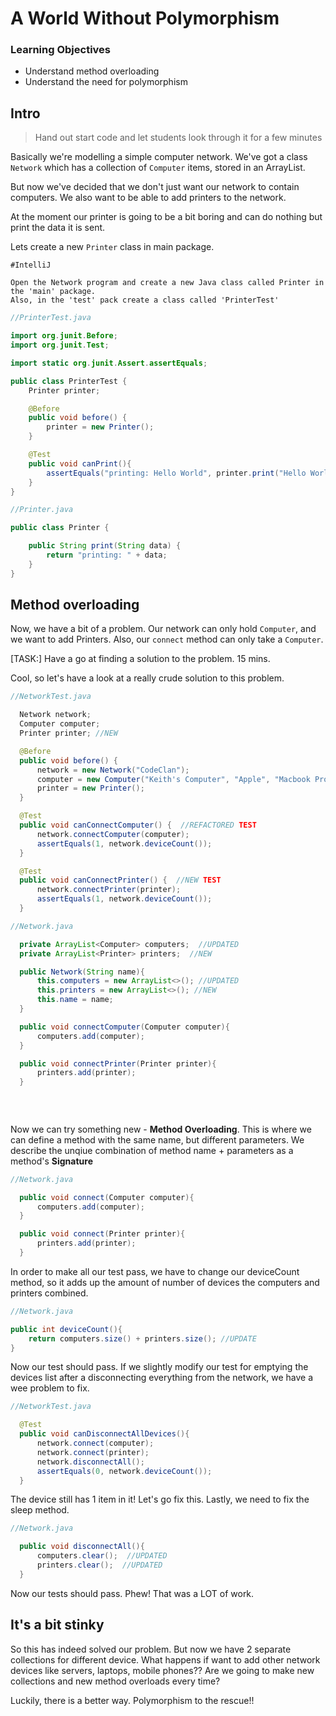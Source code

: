 # A World Without Polymorphism

### Learning Objectives

- Understand method overloading
- Understand the need for polymorphism

## Intro

> Hand out start code and let students look through it for a few minutes

Basically we're modelling a simple computer network. We've got a class `Network` which has a collection of `Computer` items, stored in an ArrayList.

But now we've decided that we don't just want our network to contain computers. We also want to be able to add printers to the network.

At the moment our printer is going to be a bit boring and can do nothing but print the data it is sent.

Lets create a new `Printer` class in main package.

```
#IntelliJ

Open the Network program and create a new Java class called Printer in the 'main' package. 
Also, in the 'test' pack create a class called 'PrinterTest'
```


```java
//PrinterTest.java

import org.junit.Before;
import org.junit.Test;

import static org.junit.Assert.assertEquals;

public class PrinterTest {
    Printer printer;

    @Before
    public void before() {
        printer = new Printer();
    }

    @Test
    public void canPrint(){
        assertEquals("printing: Hello World", printer.print("Hello World"));
    }
}
```

```java
//Printer.java

public class Printer {

    public String print(String data) {
        return "printing: " + data;
    }
}
```

## Method overloading

Now, we have a bit of a problem. Our network can only hold `Computer`, and we want to add Printers. Also, our `connect` method can only take a `Computer`.

[TASK:] Have a go at finding a solution to the problem. 15 mins.

Cool, so let's have a look at a really crude solution to this problem.

```java
//NetworkTest.java

  Network network;
  Computer computer;
  Printer printer; //NEW

  @Before
  public void before() {
      network = new Network("CodeClan");
      computer = new Computer("Keith's Computer", "Apple", "Macbook Pro");
      printer = new Printer();
  }

  @Test  
  public void canConnectComputer() {  //REFACTORED TEST
      network.connectComputer(computer);
      assertEquals(1, network.deviceCount());
  }

  @Test  
  public void canConnectPrinter() {  //NEW TEST
      network.connectPrinter(printer);
      assertEquals(1, network.deviceCount());
  }
```
```java
//Network.java

  private ArrayList<Computer> computers;  //UPDATED
  private ArrayList<Printer> printers;  //NEW

  public Network(String name){
      this.computers = new ArrayList<>(); //UPDATED
      this.printers = new ArrayList<>(); //NEW
      this.name = name;
  }

  public void connectComputer(Computer computer){
      computers.add(computer);
  }

  public void connectPrinter(Printer printer){
      printers.add(printer);
  }
  
  
	
```

Now we can try something new - **Method Overloading**. This is where we can define a method with the same name, but different parameters. We describe the unqiue combination of method name + parameters as a method's **Signature**

```java
//Network.java

  public void connect(Computer computer){
      computers.add(computer);
  }

  public void connect(Printer printer){
      printers.add(printer);
  }
```

In order to make all our test pass, we have to change our deviceCount method, so it adds up the amount of number of devices the computers and printers combined.

```java
//Network.java

public int deviceCount(){
    return computers.size() + printers.size(); //UPDATE
}
```

Now our test should pass. If we slightly modify our test for emptying the devices list after a disconnecting everything from the network, we have a wee problem to fix.

```java
//NetworkTest.java

  @Test
  public void canDisconnectAllDevices(){
      network.connect(computer);
      network.connect(printer);
      network.disconnectAll();
      assertEquals(0, network.deviceCount());
  }
```

The device still has 1 item in it! Let's go fix this.
Lastly, we need to fix the sleep method.

```java
//Network.java

  public void disconnectAll(){
      computers.clear();  //UPDATED
      printers.clear();  //UPDATED
  }
```

Now our tests should pass. Phew! That was a LOT of work.

## It's a bit stinky

So this has indeed solved our problem. But now we have 2 separate collections for different device. What happens if want to add other network devices like servers, laptops, mobile phones?? Are we going to make new collections and new method overloads every time?

Luckily, there is a better way. Polymorphism to the rescue!!
